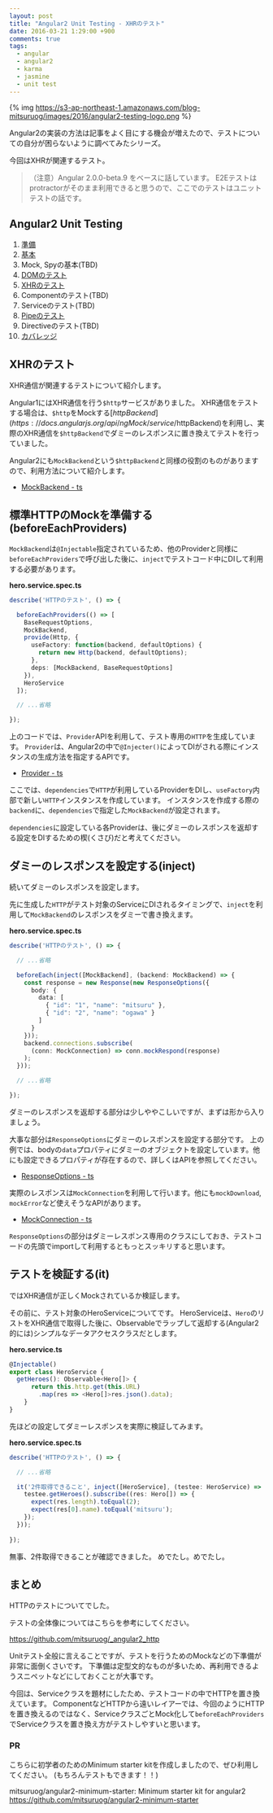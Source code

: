 ```yaml
---
layout: post
title: "Angular2 Unit Testing - XHRのテスト"
date: 2016-03-21 1:29:00 +900
comments: true
tags:
  - angular
  - angular2
  - karma
  - jasmine
  - unit test
---
```


{% img https://s3-ap-northeast-1.amazonaws.com/blog-mitsuruog/images/2016/angular2-testing-logo.png %}

Angular2の実装の方法は記事をよく目にする機会が増えたので、テストについての自分が困らないように調べてみたシリーズ。

今回はXHRが関連するテスト。

<!-- more -->

> （注意）Angular 2.0.0-beta.9 をベースに話しています。
E2Eテストはprotractorがそのまま利用できると思うので、ここでのテストはユニットテストの話です。

## Angular2 Unit Testing

1. [準備](/2016/03/how-to-test-angular2-application-1.html)
1. [基本](/2016/03/how-to-test-angular2-application-basic.html)
1. Mock, Spyの基本(TBD)
1. [DOMのテスト](/2016/03/how-to-test-angular2-application-dom.html)
1. [XHRのテスト](/2016/03/how-to-test-angular2-application-xhr.html)
1. Componentのテスト(TBD)
1. Serviceのテスト(TBD)
1. [Pipeのテスト](/2016/03/how-to-test-angular2-application-pipe.html)
1. Directiveのテスト(TBD)
1. [カバレッジ](/2016/03/how-to-test-angular2-application-coverage.html)

## XHRのテスト

XHR通信が関連するテストについて紹介します。

Angular1にはXHR通信を行う`$http`サービスがありました。
XHR通信をテストする場合は、`$http`をMockする[$httpBackend](https://docs.angularjs.org/api/ngMock/service/$httpBackend)を利用し、実際のXHR通信を`$httpBackend`でダミーのレスポンスに置き換えてテストを行っていました。

Angular2にも`MockBackend`という`$httpBackend`と同様の役割のものがありますので、利用方法について紹介します。

- [MockBackend - ts](https://angular.io/docs/ts/latest/api/http/testing/MockBackend-class.html)

## 標準HTTPのMockを準備する(beforeEachProviders)

`MockBackend`は`@Injectable`指定されているため、他のProviderと同様に`beforeEachProviders`で呼び出した後に、`inject`でテストコード中にDIして利用する必要があります。

**hero.service.spec.ts**
```ts
describe('HTTPのテスト', () => {

  beforeEachProviders(() => [
    BaseRequestOptions,
    MockBackend,
    provide(Http, {
      useFactory: function(backend, defaultOptions) {
        return new Http(backend, defaultOptions);
      },
      deps: [MockBackend, BaseRequestOptions]
    }),
    HeroService
  ]);

  // ...省略

});
```

上のコードでは、`Provider`APIを利用して、テスト専用の`HTTP`を生成しています。
`Provider`は、Angular2の中で`@Injecter()`によってDIがされる際にインスタンスの生成方法を指定するAPIです。

- [Provider - ts](https://angular.io/docs/ts/latest/api/core/Provider-class.html)

ここでは、`dependencies`で`HTTP`が利用しているProviderをDIし、`useFactory`内部で新しい`HTTP`インスタンスを作成しています。
インスタンスを作成する際の`backend`に、`dependencies`で指定した`MockBackend`が設定されます。

`dependencies`に設定している各Providerは、後にダミーのレスポンスを返却する設定をDIするための楔(くさび)だと考えてください。

## ダミーのレスポンスを設定する(inject)

続いてダミーのレスポンスを設定します。

先に生成した`HTTP`がテスト対象のServiceにDIされるタイミングで、`inject`を利用して`MockBackend`のレスポンスをダミーで書き換えます。

**hero.service.spec.ts**
```ts
describe('HTTPのテスト', () => {

  // ...省略

  beforeEach(inject([MockBackend], (backend: MockBackend) => {
    const response = new Response(new ResponseOptions({
      body: {
        data: [
          { "id": "1", "name": "mitsuru" },
          { "id": "2", "name": "ogawa" }
        ]
      }
    }));
    backend.connections.subscribe(
      (conn: MockConnection) => conn.mockRespond(response)
    );
  }));

  // ...省略

});
```

ダミーのレスポンスを返却する部分は少しややこしいですが、まずは形から入りましょう。

大事な部分は`ResponseOptions`にダミーのレスポンスを設定する部分です。
上の例では、bodyの`data`プロパティにダミーのオブジェクトを設定しています。他にも設定できるプロパティが存在するので、詳しくはAPIを参照してください。

- [ResponseOptions - ts](https://angular.io/docs/ts/latest/api/http/ResponseOptions-class.html)

実際のレスポンスは`MockConnection`を利用して行います。他にも`mockDownload`, `mockError`など使えそうなAPIがあります。

- [MockConnection - ts](https://angular.io/docs/ts/latest/api/http/testing/MockConnection-class.html)

`ResponseOptions`の部分はダミーレスポンス専用のクラスにしておき、テストコードの先頭でimportして利用するともっとスッキリすると思います。

## テストを検証する(it)

ではXHR通信が正しくMockされているか検証します。

その前に、テスト対象のHeroServiceについてです。
HeroServiceは、`Hero`のリストをXHR通信で取得した後に、Observableでラップして返却する(Angular2的には)シンプルなデータアクセスクラスだとします。

**hero.service.ts**
```ts
@Injectable()
export class HeroService {
  getHeroes(): Observable<Hero[]> {
      return this.http.get(this.URL)
        .map(res => <Hero[]>res.json().data);
    }
}
```

先ほどの設定してダミーレスポンスを実際に検証してみます。

**hero.service.spec.ts**
```ts
describe('HTTPのテスト', () => {

  // ...省略

  it('2件取得できること', inject([HeroService], (testee: HeroService) => {
    testee.getHeroes().subscribe((res: Hero[]) => {
      expect(res.length).toEqual(2);
      expect(res[0].name).toEqual('mitsuru');
    });    
  }));
  
});
```

無事、2件取得できることが確認できました。
めでたし。めでたし。

## まとめ

HTTPのテストについてでした。

テストの全体像についてはこちらを参考にしてください。

<https://github.com/mitsuruog/_angular2_http>

Unitテスト全般に言えることですが、テストを行うためのMockなどの下準備が非常に面倒くさいです。
下準備は定型文的なものが多いため、再利用できるようスニペットなどにしておくことが大事です。

今回は、Serviceクラスを題材にしたため、テストコードの中でHTTPを置き換えています。
ComponentなどHTTPから遠いレイアーでは、今回のようにHTTPを置き換えるのではなく、ServiceクラスごとMock化して`beforeEachProviders`でServiceクラスを置き換え方がテストしやすいと思います。

### PR

こちらに初学者のためのMinimum starter kitを作成しましたので、ぜひ利用してください。
(もちろんテストもできます！！)

mitsuruog/angular2-minimum-starter: Minimum starter kit for angular2 https://github.com/mitsuruog/angular2-minimum-starter
